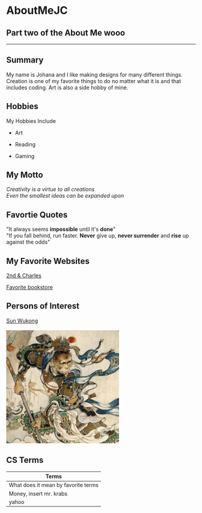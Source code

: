 # AboutMeJC
Part two of the About Me wooo
---  
---  
## Summary

My name is Johana and I like making designs for many different things. Creation is one of my favorite things to do no matter what it is and that includes coding. Art is also a side hobby of mine. 

[Like really favorite book]:https://www.barnesandnoble.com/s/omniscient%20reader's%20viewpoint%20series

[1]: https://en.wikipedia.org/wiki/Sun_Wukong

Hobbies
- 

My Hobbies Include  

- Art
+ Reading
* Gaming


My Motto  
-  

*Creativity is a virtue to all creations*  
_Even the smallest ideas can be expanded upon_  


Favortie Quotes
-  

"It always seems __impossible__ until it's **done**"  
"If you fall behind, run faster. __Never__ give up, **never surrender** and __rise__ up against the odds"  

My Favorite Websites
- 

[2nd & Charles](https://www.2ndandcharles.com/)  

[Favorite bookstore][Like really favorite book]  

Persons of Interest
-  

[Sun Wukong][1]  
<kbd>   
<img src="https://github.com/JCook28/AboutMeJC/blob/main/sunwukong.jpeg" height="300px" width="300px"></kbd>

CS Terms
-  

| Terms |
| - |
| What does it mean by favorite terms |
| Money, insert mr. krabs |
| yahoo |
